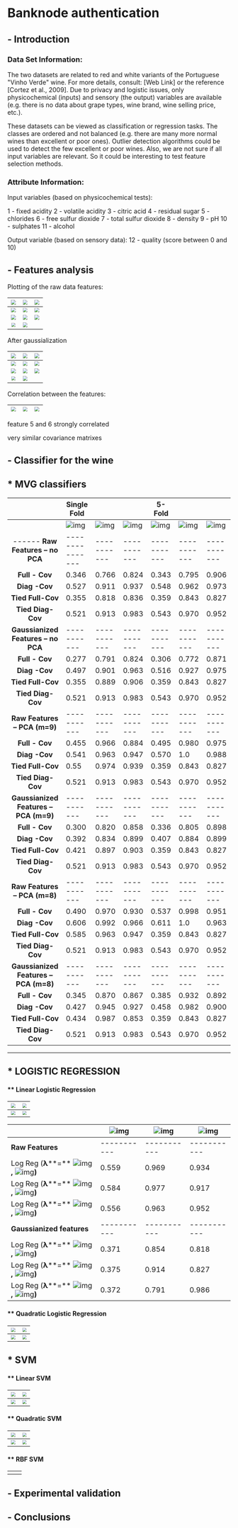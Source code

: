 

# Banknode authentication

## - Introduction

### Data Set Information:

The two datasets are related to red and white variants of the Portuguese "Vinho Verde" wine. For more details, consult: [Web Link] or the reference [Cortez et al., 2009]. Due to privacy and logistic issues, only physicochemical (inputs) and sensory (the output) variables are available (e.g. there is no data about grape types, wine brand, wine selling price, etc.).

These datasets can be viewed as classification or regression tasks. The classes are ordered and not balanced (e.g. there are many more normal wines than excellent or poor ones). Outlier detection algorithms could be used to detect the few excellent or poor wines. Also, we are not sure if all input variables are relevant. So it could be interesting to test feature selection methods.

### Attribute Information:

Input variables (based on physicochemical tests):

1 - fixed acidity
2 - volatile acidity
3 - citric acid
4 - residual sugar
5 - chlorides
6 - free sulfur dioxide
7 - total sulfur dioxide
8 - density
9 - pH
10 - sulphates
11 - alcohol

Output variable (based on sensory data):
12 - quality (score between 0 and 10)

## - Features analysis

Plotting of the raw data features:





| <img src="Stat\Hist\Normalized\hist_0.png" style="zoom: 67%;" /> | <img src="Stat\Hist\Normalized\hist_1.png" style="zoom:67%;" /> | <img src="Stat\Hist\Normalized\hist_2.png" style="zoom:67%;" /> |
| :----------------------------------------------------------: | ------------------------------------------------------------ | ------------------------------------------------------------ |
| <img src="Stat\Hist\Normalized\hist_3.png" style="zoom:67%;" /> | <img src="Stat\Hist\Normalized\hist_4.png" style="zoom:67%;" /> | <img src="Stat\Hist\Normalized\hist_5.png" style="zoom:67%;" /> |
| <img src="Stat\Hist\Normalized\hist_6.png" style="zoom:67%;" /> | <img src="Stat\Hist\Normalized\hist_7.png" style="zoom:67%;" /> | <img src="Stat\Hist\Normalized\hist_8.png" style="zoom:67%;" /> |
| <img src="Stat\Hist\Normalized\hist_9.png" style="zoom:60%;" /> | <img src="Stat\Hist\Normalized\hist_9.png" style="zoom: 67%;" /> |                                                              |



After gaussialization





| <img src="Stat\Hist\Gaussianized\hist_0.png" style="zoom: 67%;" /> | <img src="Stat\Hist\Gaussianized\hist_1.png" style="zoom:67%;" /> | <img src="Stat\Hist\Gaussianized\hist_2.png" style="zoom:67%;" /> |
| :----------------------------------------------------------: | ------------------------------------------------------------ | ------------------------------------------------------------ |
| <img src="Stat\Hist\Gaussianized\hist_3.png" style="zoom:67%;" /> | <img src="Stat\Hist\Gaussianized\hist_4.png" style="zoom:67%;" /> | <img src="Stat\Hist\Gaussianized\hist_5.png" style="zoom:67%;" /> |
| <img src="Stat\Hist\Gaussianized\hist_6.png" style="zoom:67%;" /> | <img src="Stat\Hist\Gaussianized\hist_7.png" style="zoom:67%;" /> | <img src="Stat\Hist\Gaussianized\hist_8.png" style="zoom:67%;" /> |
| <img src="Stat\Hist\Gaussianized\hist_9.png" style="zoom:60%;" /> | <img src="Stat\Hist\Gaussianized\hist_9.png" style="zoom: 67%;" /> |                                                              |









Correlation between the features:

| <img src="Stat\HeatMaps\Gaussianized\whole_dataset.png" style="zoom:67%;" /> | <img src="Stat\HeatMaps\Gaussianized\high_quality.png" style="zoom:67%;" /> | <img src="Stat\HeatMaps\Gaussianized\low_quality.png" style="zoom:67%;" /> |
| ------------------------------------------------------------ | ------------------------------------------------------------ | ------------------------------------------------------------ |

feature 5 and 6 strongly correlated

very similar covariance matrixes

## - Classifier for the wine

## * MVG classifiers
|                                       | **Single Fold**                                              |                                                              |                                                              | **5-Fold**                                                   |                                                              |                                                              |
| :-----------------------------------: | ------------------------------------------------------------ | ------------------------------------------------------------ | ------------------------------------------------------------ | ------------------------------------------------------------ | ------------------------------------------------------------ | ------------------------------------------------------------ |
|                                       | ![img](file:///C:/Users/Utente/AppData/Local/Temp/msohtmlclip1/01/clip_image002.png) | ![img](file:///C:/Users/Utente/AppData/Local/Temp/msohtmlclip1/01/clip_image004.png) | ![img](file:///C:/Users/Utente/AppData/Local/Temp/msohtmlclip1/01/clip_image006.png) | ![img](file:///C:/Users/Utente/AppData/Local/Temp/msohtmlclip1/01/clip_image002.png) | ![img](file:///C:/Users/Utente/AppData/Local/Temp/msohtmlclip1/01/clip_image004.png) | ![img](file:///C:/Users/Utente/AppData/Local/Temp/msohtmlclip1/01/clip_image006.png) |
|   ------ **Raw Features – no PCA**    | ---------------                                              | -----------                                                  | -----------                                                  | -----------                                                  | -----------                                                  | -----------                                                  |
|            **Full - Cov**             | 0.346                                                        | 0.766                                                        | 0.824                                                        | 0.343                                                        | 0.795                                                        | 0.906                                                        |
|             **Diag -Cov**             | 0.527                                                        | 0.911                                                        | 0.937                                                        | 0.548                                                        | 0.962                                                        | 0.973                                                        |
|           **Tied Full-Cov**           | 0.355                                                        | 0.818                                                        | 0.836                                                        | 0.359                                                        | 0.843                                                        | 0.827                                                        |
|          **Tied Diag- Cov**           | 0.521                                                        | 0.913                                                        | 0.983                                                        | 0.543                                                        | 0.970                                                        | 0.952                                                        |
|  **Gaussianized Features – no PCA**   | -----------                                                  | -----------                                                  | -----------                                                  | -----------                                                  | -----------                                                  | -----------                                                  |
|            **Full - Cov**             | 0.277                                                        | 0.791                                                        | 0.824                                                        | 0.306                                                        | 0.772                                                        | 0.871                                                        |
|             **Diag -Cov**             | 0.497                                                        | 0.901                                                        | 0.963                                                        | 0.516                                                        | 0.927                                                        | 0.975                                                        |
|           **Tied Full-Cov**           | 0.355                                                        | 0.889                                                        | 0.906                                                        | 0.359                                                        | 0.843                                                        | 0.827                                                        |
|          **Tied Diag- Cov**           | 0.521                                                        | 0.913                                                        | 0.983                                                        | 0.543                                                        | 0.970                                                        | 0.952                                                        |
|     **Raw Features – PCA (m=9)**      | -----------                                                  | -----------                                                  | -----------                                                  | -----------                                                  | -----------                                                  | -----------                                                  |
|            **Full - Cov**             | 0.455                                                        | 0.966                                                        | 0.884                                                        | 0.495                                                        | 0.980                                                        | 0.975                                                        |
|             **Diag -Cov**             | 0.541                                                        | 0.963                                                        | 0.947                                                        | 0.570                                                        | 1.0                                                          | 0.988                                                        |
|           **Tied Full-Cov**           | 0.55                                                         | 0.974                                                        | 0.939                                                        | 0.359                                                        | 0.843                                                        | 0.827                                                        |
|          **Tied Diag- Cov**           | 0.521                                                        | 0.913                                                        | 0.983                                                        | 0.543                                                        | 0.970                                                        | 0.952                                                        |
| **Gaussianized Features – PCA (m=9)** | -----------                                                  | -----------                                                  | -----------                                                  | -----------                                                  | -----------                                                  | -----------                                                  |
|            **Full - Cov**             | 0.300                                                        | 0.820                                                        | 0.858                                                        | 0.336                                                        | 0.805                                                        | 0.898                                                        |
|             **Diag -Cov**             | 0.392                                                        | 0.834                                                        | 0.899                                                        | 0.407                                                        | 0.884                                                        | 0.899                                                        |
|           **Tied Full-Cov**           | 0.421                                                        | 0.897                                                        | 0.903                                                        | 0.359                                                        | 0.843                                                        | 0.827                                                        |
|          **Tied Diag- Cov**           | 0.521                                                        | 0.913                                                        | 0.983                                                        | 0.543                                                        | 0.970                                                        | 0.952                                                        |
|     **Raw Features – PCA (m=8)**      | -----------                                                  | -----------                                                  | -----------                                                  | -----------                                                  | -----------                                                  | -----------                                                  |
|            **Full - Cov**             | 0.490                                                        | 0.970                                                        | 0.930                                                        | 0.537                                                        | 0.998                                                        | 0.951                                                        |
|             **Diag -Cov**             | 0.606                                                        | 0.992                                                        | 0.966                                                        | 0.611                                                        | 1.0                                                          | 0.963                                                        |
|           **Tied Full-Cov**           | 0.585                                                        | 0.963                                                        | 0.947                                                        | 0.359                                                        | 0.843                                                        | 0.827                                                        |
|          **Tied Diag- Cov**           | 0.521                                                        | 0.913                                                        | 0.983                                                        | 0.543                                                        | 0.970                                                        | 0.952                                                        |
| **Gaussianized Features – PCA (m=8)** | -----------                                                  | -----------                                                  | -----------                                                  | -----------                                                  | -----------                                                  | -----------                                                  |
|            **Full - Cov**             | 0.345                                                        | 0.870                                                        | 0.867                                                        | 0.385                                                        | 0.932                                                        | 0.892                                                        |
|             **Diag -Cov**             | 0.427                                                        | 0.945                                                        | 0.927                                                        | 0.458                                                        | 0.982                                                        | 0.900                                                        |
|           **Tied Full-Cov**           | 0.434                                                        | 0.987                                                        | 0.853                                                        | 0.359                                                        | 0.843                                                        | 0.827                                                        |
|          **Tied Diag- Cov**           | 0.521                                                        | 0.913                                                        | 0.983                                                        | 0.543                                                        | 0.970                                                        | 0.952                                                        |


********************************************************************

## * LOGISTIC REGRESSION

#### ** Linear Logistic Regression

| <img src="Graph\LR\linear\singleFoldRAW.png" style="zoom:60%;" /> | <img src="Graph\LR\linear\5FoldRAW.png" style="zoom:60%;" /> |
| ------------------------------------------------------------ | ------------------------------------------------------------ |
| <img src="Graph\LR\linear\singleFoldGauss.png" style="zoom:60%;" /> | <img src="Graph\LR\linear\5FoldGauss.png" style="zoom:60%;" /> |

|                                                              | ![img](file:///C:/Users/Utente/AppData/Local/Temp/msohtmlclip1/01/clip_image002.png) | ![img](file:///C:/Users/Utente/AppData/Local/Temp/msohtmlclip1/01/clip_image004.png) | ![img](file:///C:/Users/Utente/AppData/Local/Temp/msohtmlclip1/01/clip_image006.png) |
| ------------------------------------------------------------ | ------------------------------------------------------------ | ------------------------------------------------------------ | ------------------------------------------------------------ |
| **Raw Features**                                             | -----------                                                  | -----------                                                  | -----------                                                  |
| Log Reg (**λ****=** ![img](file:///C:/Users/Utente/AppData/Local/Temp/msohtmlclip1/01/clip_image008.png) **,** ![img](file:///C:/Users/Utente/AppData/Local/Temp/msohtmlclip1/01/clip_image010.png)**)** | 0.559                                                        | 0.969                                                        | 0.934                                                        |
| Log Reg (**λ****=** ![img](file:///C:/Users/Utente/AppData/Local/Temp/msohtmlclip1/01/clip_image008.png) **,** ![img](file:///C:/Users/Utente/AppData/Local/Temp/msohtmlclip1/01/clip_image012.png)**)** | 0.584                                                        | 0.977                                                        | 0.917                                                        |
| Log Reg (**λ****=** ![img](file:///C:/Users/Utente/AppData/Local/Temp/msohtmlclip1/01/clip_image008.png) **,** ![img](file:///C:/Users/Utente/AppData/Local/Temp/msohtmlclip1/01/clip_image014.png)**)** | 0.556                                                        | 0.963                                                        | 0.952                                                        |
| **Gaussianized features**                                    | -----------                                                  | -----------                                                  | -----------                                                  |
| Log Reg (**λ****=** ![img](file:///C:/Users/Utente/AppData/Local/Temp/msohtmlclip1/01/clip_image008.png) **,** ![img](file:///C:/Users/Utente/AppData/Local/Temp/msohtmlclip1/01/clip_image010.png)**)** | 0.371                                                        | 0.854                                                        | 0.818                                                        |
| Log Reg (**λ****=** ![img](file:///C:/Users/Utente/AppData/Local/Temp/msohtmlclip1/01/clip_image008.png) **,** ![img](file:///C:/Users/Utente/AppData/Local/Temp/msohtmlclip1/01/clip_image012.png)**)** | 0.375                                                        | 0.914                                                        | 0.827                                                        |
| Log Reg (**λ****=** ![img](file:///C:/Users/Utente/AppData/Local/Temp/msohtmlclip1/01/clip_image008.png) **,** ![img](file:///C:/Users/Utente/AppData/Local/Temp/msohtmlclip1/01/clip_image014.png)**)** | 0.372                                                        | 0.791                                                        | 0.986                                                        |

#### ** Quadratic Logistic Regression

| <img src="Graph\LR\quadratic\singleFoldRAW.png" style="zoom:60%;" /> | <img src="Graph\LR\quadratic\5FoldRAW.png" style="zoom:60%;" /> |
| ------------------------------------------------------------ | ------------------------------------------------------------ |
| <img src="Graph\LR\quadratic\singleFoldGauss.png" style="zoom:60%;" /> | <img src="Graph\LR\quadratic\5FoldGauss.png" style="zoom:60%;" /> |

## * SVM

#### ** Linear SVM

| <img src="Graph\SVM\linear\singleFoldRAW.png" style="zoom:60%;" /> | <img src="Graph\SVM\linear\5FoldRAW.png" style="zoom:60%;" /> |
| ------------------------------------------------------------ | ------------------------------------------------------------ |
| <img src="Graph\SVM\linear\singleFoldGauss.png" style="zoom:60%;" /> | <img src="Graph\SVM\linear\5FoldGauss.png" style="zoom:60%;" /> |



#### ** Quadratic SVM

| <img src="Graph\SVM\quadratic\singleFoldRAW.png" style="zoom:60%;" /> | <img src="Graph\SVM\quadratic\5FoldRAW.png" style="zoom:60%;" /> |
| ------------------------------------------------------------ | ------------------------------------------------------------ |
| <img src="Graph\SVM\quadratic\singleFoldGauss.png" style="zoom:60%;" /> | <img src="Graph\SVM\quadratic\5FoldGauss.png" style="zoom:60%;" /> |

#### ** RBF SVM

|      |      |
| ---- | ---- |
|      |      |

## - Experimental validation


## - Conclusions

